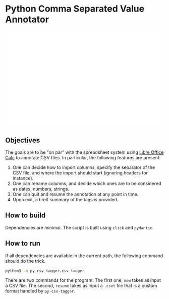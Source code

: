 # Python Comma Separated Value Annotator

[Libre Office Calc]: https://www.libreoffice.org/discover/calc/

![Demonstration of the usage on a sample CSV file](csv-python-demo.svg)

## Objectives

The goals are to be "on par" with the
spreadsheet system using [Libre Office Calc]
to annotate CSV files. In particular, the following
features are present:

1. One can decide how to import columns, specify
   the separator of the CSV file, and
   where the import should start (ignoring headers
   for instance).
2. One can rename columns, and decide 
   which ones are to be considered as
   dates, numbers, strings.
3. One can quit and resume the annotation at 
   any point in time.
4. Upon exit, a breif summary of the tags
   is provided.

## How to build

Dependencies are minimal. The script is built
using `click` and `pydantic`.

## How to run

If all dependencies are available in the current path,
the following command
should do the trick.

```bash
python3 -m py_csv_tagger.csv_tagger
```

There are two commands for the program. The first one, `new` takes as input a
CSV file. The second, `resume` takes as input a `.csvt` file that is a custom
format handled by `py-csv-tagger`.
